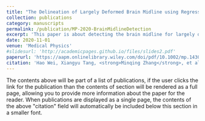 ```yaml
---
title: "The Delineation of Largely Deformed Brain Midline using Regression‐based Line Detection Network"
collection: publications
category: manuscripts
permalink: /publication/MP-2020-BrainMidlineDetection
excerpt: 'This paper is about detecting the brain midline for largely deformed subjects from head CT scans.'
date: 2020-11-01
venue: 'Medical Physics'
#slidesurl: 'http://academicpages.github.io/files/slides2.pdf'
paperurl: 'https://aapm.onlinelibrary.wiley.com/doi/pdf/10.1002/mp.14302'
citation: 'Hao Wei, Xiangyu Tang, <strong>Minqing Zhang</strong>, et al. (2020). &quot;The Delineation of Largely Deformed Brain Midline using Regression‐based Line Detection Network.&quot; <i>Medical Physics</i>. 1(2).'
---
```


The contents above will be part of a list of publications, if the user clicks the link for the publication than the contents of section will be rendered as a full page, allowing you to provide more information about the paper for the reader. When publications are displayed as a single page, the contents of the above "citation" field will automatically be included below this section in a smaller font.
